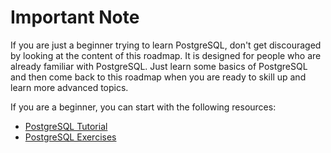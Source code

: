 # Important Note

If you are just a beginner trying to learn PostgreSQL, don't get discouraged by looking at the content of this roadmap. It is designed for people who are already familiar with PostgreSQL. Just learn some basics of PostgreSQL and then come back to this roadmap when you are ready to skill up and learn more advanced topics. 

If you are a beginner, you can start with the following resources:

- [PostgreSQL Tutorial](https://www.postgresqltutorial.com/)
- [PostgreSQL Exercises](https://pgexercises.com/)